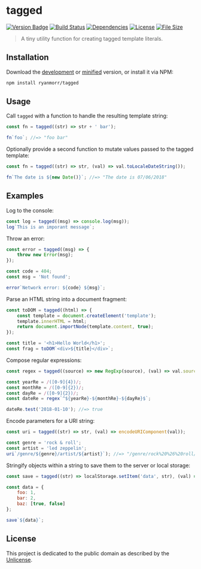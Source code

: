 # tagged

[![Version Badge][version-image]][project-url]
[![Build Status][build-image]][build-url]
[![Dependencies][dependencies-image]][project-url]
[![License][license-image]][license-url]
[![File Size][file-size-image]][project-url]

> A tiny utility function for creating tagged template literals.

## Installation

Download the [development](http://github.com/ryanmorr/tagged/raw/master/dist/tagged.js) or [minified](http://github.com/ryanmorr/tagged/raw/master/dist/tagged.min.js) version, or install it via NPM:

``` sh
npm install ryanmorr/tagged
```

## Usage

Call `tagged` with a function to handle the resulting template string:

``` javascript
const fn = tagged((str) => str + ' bar');

fn`foo`; //=> "foo bar"
```

Optionally provide a second function to mutate values passed to the tagged template:

``` javascript
const fn = tagged((str) => str, (val) => val.toLocaleDateString());

fn`The date is ${new Date()}`; //=> "The date is 07/06/2018"
```

## Examples

Log to the console:

``` javascript
const log = tagged((msg) => console.log(msg));
log`This is an imporant message`;
```

Throw an error:

``` javascript
const error = tagged((msg) => {
    throw new Error(msg);
});

const code = 404;
const msg = 'Not found';

error`Network error: ${code} ${msg}`;
```

Parse an HTML string into a document fragment:

``` javascript
const toDOM = tagged((html) => {
    const template = document.createElement('template');
    template.innerHTML = html;
    return document.importNode(template.content, true);
});

const title = '<h1>Hello World</h1>';
const frag = toDOM`<div>${title}</div>`;
```

Compose regular expressions:

``` javascript
const regex = tagged((source) => new RegExp(source), (val) => val.source);

const yearRe = /([0-9]{4})/;
const monthRe = /([0-9]{2})/;
const dayRe = /([0-9]{2})/;
const dateRe = regex`^${yearRe}-${monthRe}-${dayRe}$`;

dateRe.test('2018-01-10'); //=> true
```

Encode parameters for a URI string:

``` javascript
const uri = tagged((str) => str, (val) => encodeURIComponent(val));

const genre = 'rock & roll';
const artist = 'led zeppelin';
uri`/genre/${genre}/artist/${artist}`); //=> "/genre/rock%20%26%20roll/artist/led%20zeppelin"
```

Stringify objects within a string to save them to the server or local storage:

``` javascript
const save = tagged((str) => localStorage.setItem('data', str), (val) => JSON.stringify(val));

const data = {
    foo: 1,
    bar: 2,
    baz: [true, false]
};

save`${data}`;
```

## License

This project is dedicated to the public domain as described by the [Unlicense](http://unlicense.org/).

[project-url]: https://github.com/ryanmorr/tagged
[version-image]: https://badge.fury.io/gh/ryanmorr%2Ftagged.svg
[build-url]: https://travis-ci.org/ryanmorr/tagged
[build-image]: https://travis-ci.org/ryanmorr/tagged.svg
[dependencies-image]: https://david-dm.org/ryanmorr/tagged.svg
[license-image]: https://img.shields.io/badge/license-Unlicense-blue.svg
[license-url]: UNLICENSE
[file-size-image]: https://badge-size.herokuapp.com/ryanmorr/tagged/master/dist/tagged.min.js.svg?color=blue&label=file%20size